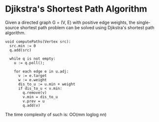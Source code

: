 # Djikstra's Shortest Path Algorithm

Given a directed graph G = (V, E) with positive edge weights, the single-source shortest path problem can be solved using Djikstra's shortest path algorithm.


```
void computePaths(Vertex src):
  src.min := 0
  q.add(src)
     
  while q is not empty:
    u := q.poll();
    
    for each edge e in u.adj:
      v := e.target
      w := e.weight
      dis_to_u := u.min + weight
      if dis_to_u < v.min:
        q.remove(v)
        v.min = dis_to_u
        v.prev = u
        q.add(v)       
```

The time complexity of such is: 
OO(mm loglog nn)
